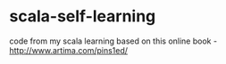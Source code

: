# scala-self-learning
code from my scala learning based on this online book - http://www.artima.com/pins1ed/
